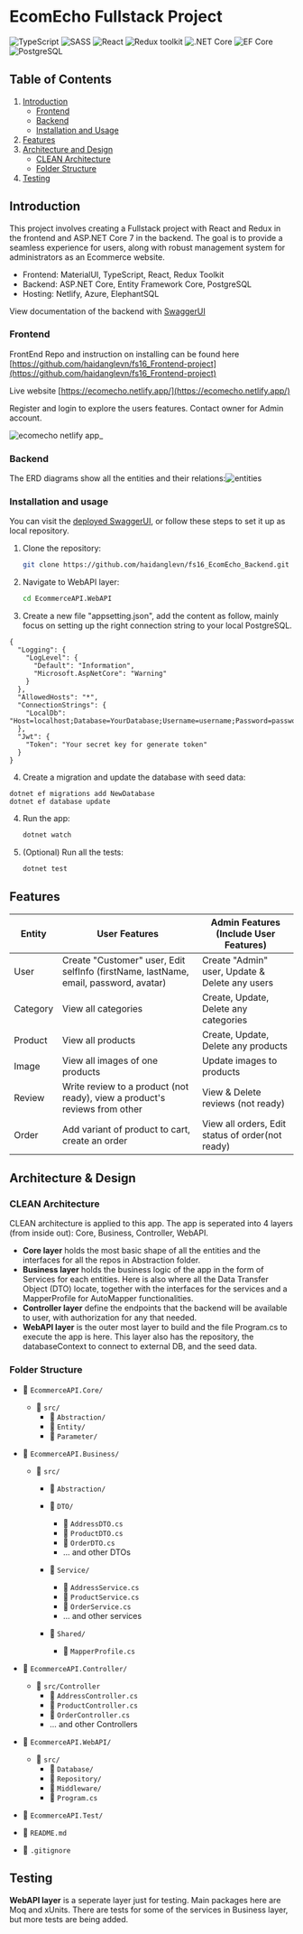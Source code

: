 # EcomEcho Fullstack Project

![TypeScript](https://img.shields.io/badge/TypeScript-v.4-green)
![SASS](https://img.shields.io/badge/SASS-v.4-hotpink)
![React](https://img.shields.io/badge/React-v.18-blue)
![Redux toolkit](https://img.shields.io/badge/Redux-v.1.9-brown)
![.NET Core](https://img.shields.io/badge/.NET%20Core-v.7-purple)
![EF Core](https://img.shields.io/badge/EF%20Core-v.7-cyan)
![PostgreSQL](https://img.shields.io/badge/PostgreSQL-v.14-drakblue)

## Table of Contents

1. [Introduction](#introduction)
   - [Frontend](#frontend)
   - [Backend](#backend)
   - [Installation and Usage](#installation-and-usage)
2. [Features](#features)
3. [Architecture and Design](#architecture--design)
   - [CLEAN Architecture](#clean-architecture)
   - [Folder Structure](#folder-structure)
4. [Testing](#testing)

## Introduction

This project involves creating a Fullstack project with React and Redux in the frontend and ASP.NET Core 7 in the backend. The goal is to provide a seamless experience for users, along with robust management system for administrators as an Ecommerce website.

- Frontend: MaterialUI, TypeScript, React, Redux Toolkit
- Backend: ASP.NET Core, Entity Framework Core, PostgreSQL
- Hosting: Netlify, Azure, ElephantSQL

View documentation of the backend with [SwaggerUI](https://ecomecho.azurewebsites.net/swagger/index.html)

### Frontend

FrontEnd Repo and instruction on installing can be found here [https://github.com/haidanglevn/fs16_Frontend-project](https://github.com/haidanglevn/fs16_Frontend-project)

Live website [https://ecomecho.netlify.app/](https://ecomecho.netlify.app/)

Register and login to explore the users features. Contact owner for Admin account.

![ecomecho netlify app_](https://github.com/haidanglevn/fs16_CSharp-FullStack/assets/24937536/7afcda68-6bff-4c1c-a24f-8451ad15528e)


### Backend

The ERD diagrams show all the entities and their relations:![entities](https://github.com/haidanglevn/fs16_CSharp-FullStack/assets/24937536/19bfb32b-b0e6-4532-9edc-2a79e4718a2a)


### Installation and usage

You can visit the [deployed SwaggerUI](https://ecomecho.azurewebsites.net/swagger/index.html), or follow these steps to set it up as local repository.

1. Clone the repository:
   ```bash
   git clone https://github.com/haidanglevn/fs16_EcomEcho_Backend.git
   ```
2. Navigate to WebAPI layer:
   ```bash
   cd EcommerceAPI.WebAPI
   ```
3. Create a new file "appsetting.json", add the content as follow, mainly focus on setting up the right connection string to your local PostgreSQL.

```
{
  "Logging": {
    "LogLevel": {
      "Default": "Information",
      "Microsoft.AspNetCore": "Warning"
    }
  },
  "AllowedHosts": "*",
  "ConnectionStrings": {
    "LocalDb": "Host=localhost;Database=YourDatabase;Username=username;Password=password",
  },
  "Jwt": {
    "Token": "Your secret key for generate token"
  }
}
```

4. Create a migration and update the database with seed data:

```
dotnet ef migrations add NewDatabase
dotnet ef database update
```

4. Run the app:
   ```bash
   dotnet watch
   ```
5. (Optional) Run all the tests:
   ```bash
   dotnet test
   ```

## Features

| Entity   | User Features                                                                        | Admin Features (Include User Features)           |
| -------- | ------------------------------------------------------------------------------------ | ------------------------------------------------ |
| User     | Create "Customer" user, Edit selfInfo (firstName, lastName, email, password, avatar) | Create "Admin" user, Update & Delete any users   |
| Category | View all categories                                                                  | Create, Update, Delete any categories            |
| Product  | View all products                                                                    | Create, Update, Delete any products              |
| Image    | View all images of one products                                                      | Update images to products                        |
| Review   | Write review to a product (not ready), view a product's reviews from other           | View & Delete reviews (not ready)                |
| Order    | Add variant of product to cart, create an order                                      | View all orders, Edit status of order(not ready) |

## Architecture & Design

### CLEAN Architecture

CLEAN architecture is applied to this app. The app is seperated into 4 layers (from inside out): Core, Business, Controller, WebAPI.

- **Core layer** holds the most basic shape of all the entities and the interfaces for all the repos in Abstraction folder.
- **Business layer** holds the business logic of the app in the form of Services for each entities. Here is also where all the Data Transfer Object (DTO) locate, together with the interfaces for the services and a MapperProfile for AutoMapper functionalities.
- **Controller layer** define the endpoints that the backend will be available to user, with authorization for any that needed.
- **WebAPI layer** is the outer most layer to build and the file Program.cs to execute the app is here. This layer also has the repository, the databaseContext to connect to external DB, and the seed data.

### Folder Structure

- 📂 `EcommerceAPI.Core/`
  - 📂 `src/`
    - 📂 `Abstraction/`
    - 📂 `Entity/`
    - 📂 `Parameter/`
- 📂 `EcommerceAPI.Business/`

  - 📂 `src/`

    - 📂 `Abstraction/`
    - 📂 `DTO/`

      - 📄 `AddressDTO.cs`
      - 📄 `ProductDTO.cs`
      - 📄 `OrderDTO.cs`
      - ... and other DTOs

    - 📂 `Service/`
      - 📄 `AddressService.cs`
      - 📄 `ProductService.cs`
      - 📄 `OrderService.cs`
      - ... and other services
    - 📂 `Shared/`
      - 📄 `MapperProfile.cs`

- 📂 `EcommerceAPI.Controller/`

  - 📂 `src/Controller`
    - 📄 `AddressController.cs`
    - 📄 `ProductController.cs`
    - 📄 `OrderController.cs`
    - ... and other Controllers

- 📂 `EcommerceAPI.WebAPI/`

  - 📂 `src/`
    - 📂 `Database/`
    - 📂 `Repository/`
    - 📂 `Middleware/`
    - 📄 `Program.cs`

- 📂 `EcommerceAPI.Test/`
- 📄 `README.md`
- 📄 `.gitignore`

## Testing

**WebAPI layer** is a seperate layer just for testing. Main packages here are Moq and xUnits. There are tests for some of the services in Business layer, but more tests are being added.
